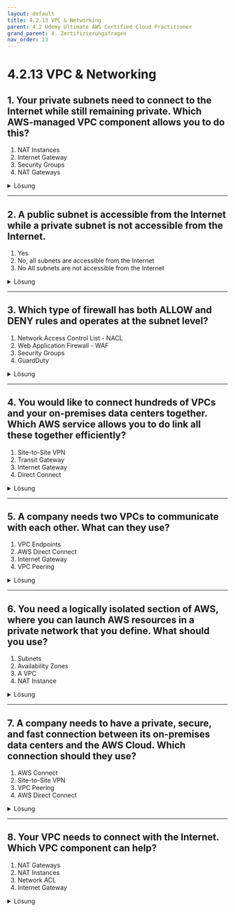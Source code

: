 ```yaml
---
layout: default
title: 4.2.13 VPC & Networking
parent: 4.2 Udemy Ultimate AWS Certified Cloud Practitioner
grand_parent: 4. Zertifizierungsfragen
nav_order: 13
---
```


# 4.2.13 VPC & Networking

## 1. Your private subnets need to connect to the Internet while still remaining private. Which AWS-managed VPC component allows you to do this?

1. NAT Instances
2. Internet Gateway
3. Security Groups
4. NAT Gateways

<details>
  <summary>Lösung</summary>
  <b>NAT Gateways</b>
</details>

---

## 2. A public subnet is accessible from the Internet while a private subnet is not accessible from the Internet.

1. Yes
2. No, all subnets are accessible from the Internet
3. No All subnets are not accessible from the Internet

<details>
  <summary>Lösung</summary>
  <b>Yes</b>
</details>

---

## 3. Which type of firewall has both ALLOW and DENY rules and operates at the subnet level?

1. Network Access Control List - NACL
2. Web Application Firewall - WAF
3. Security Groups
4. GuardDuty

<details>
  <summary>Lösung</summary>
  <b>Network Access Control List - NACL</b>
</details>

---

## 4. You would like to connect hundreds of VPCs and your on-premises data centers together. Which AWS service allows you to do link all these together efficiently?

1. Site-to-Site VPN
2. Transit Gateway
3. Internet Gateway
4. Direct Connect

<details>
  <summary>Lösung</summary>
  <b>Transit Gateway</b>
</details>

---

## 5. A company needs two VPCs to communicate with each other. What can they use?

1. VPC Endpoints
2. AWS Direct Connect
3. Internet Gateway
4. VPC Peering

<details>
  <summary>Lösung</summary>
  <b>VPC Peering</b>
</details>

---

## 6. You need a logically isolated section of AWS, where you can launch AWS resources in a private network that you define. What should you use?

1. Subnets
2. Availability Zones
3. A VPC
4. NAT Instance

<details>
  <summary>Lösung</summary>
  <b>A VPC</b>
</details>

---

## 7. A company needs to have a private, secure, and fast connection between its on-premises data centers and the AWS Cloud. Which connection should they use?

1. AWS Connect
2. Site-to-Site VPN
3. VPC Peering
4. AWS Direct Connect

<details>
  <summary>Lösung</summary>
  <b>AWS Direct Connect</b>
</details>

---

## 8. Your VPC needs to connect with the Internet. Which VPC component can help?

1. NAT Gateways
2. NAT Instances
3. Network ACL
4. Internet Gateway

<details>
  <summary>Lösung</summary>
  <b>Internet Gateway</b>
</details>

